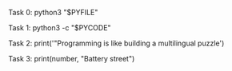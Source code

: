 Task 0: python3 "$PYFILE"


Task 1: python3 -c "$PYCODE"


Task 2: print('"Programming is like building a multilingual puzzle')

Task 3: print(number, "Battery street")
